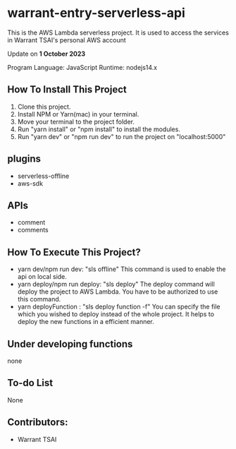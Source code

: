 # warrant-entry-serverless-api

This is the AWS Lambda serverless project. It is used to access the services in Warrant TSAI's personal AWS account

Update on <b>1 October 2023</b>

Program Language: JavaScript
Runtime: nodejs14.x

## How To Install This Project

1. Clone this project.
2. Install NPM or Yarn(mac) in your terminal.
3. Move your terminal to the project folder.
4. Run "yarn install" or "npm install" to install the modules.
5. Run "yarn dev" or "npm run dev" to run the project on "localhost:5000"

## plugins

- serverless-offline
- aws-sdk

## APIs

- comment
- comments

## How To Execute This Project?

- yarn dev/npm run dev: "sls offline"
  This command is used to enable the api on local side.
- yarn deploy/npm run deploy: "sls deploy"
  The deploy command will deploy the project to AWS Lambda. You have to be authorized to use this command.
- yarn deployFunction <fileName>: "sls deploy function -f"
  You can specify the file which you wished to deploy instead of the whole project. It helps to deploy the new functions in a efficient manner.

## Under developing functions

none

## To-do List

None

## Contributors:

- Warrant TSAI
